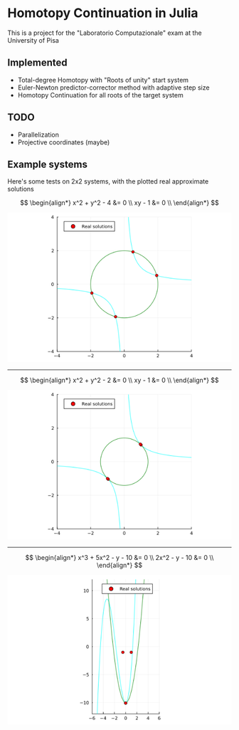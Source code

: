 # Homotopy Continuation in Julia

This is a project for the "Laboratorio Computazionale" exam at the University of Pisa

## Implemented

- Total-degree Homotopy with "Roots of unity" start system
- Euler-Newton predictor-corrector method with adaptive step size
- Homotopy Continuation for all roots of the target system

## TODO

- Parallelization
- Projective coordinates (maybe)

## Example systems

Here's some tests on 2x2 systems, with the plotted real approximate solutions

$$
\begin{align*}
x^2 + y^2 - 4 &= 0 \\
xy - 1 &= 0 \\
\end{align*}
$$

![](solutions1.png)

---

$$
\begin{align*}
x^2 + y^2 - 2 &= 0 \\
xy - 1 &= 0 \\
\end{align*}
$$

![](solutions2.png)

---

$$
\begin{align*}
x^3 + 5x^2 - y - 10 &= 0 \\
2x^2 - y - 10 &= 0 \\
\end{align*}
$$

![](solutions3.png)
